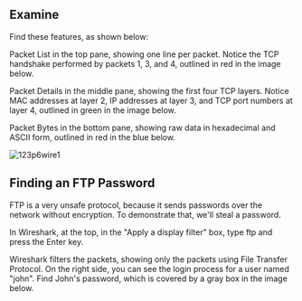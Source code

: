 
## Examine

Find these features, as shown below:

Packet List in the top pane, showing one line per packet. Notice the TCP handshake performed by packets 1, 3, and 4, outlined in red in the image below.

Packet Details in the middle pane, showing the first four TCP layers. Notice MAC addresses at layer 2, IP addresses at layer 3, and TCP port numbers at layer 4, outlined in green in the image below.

Packet Bytes in the bottom pane, showing raw data in hexadecimal and ASCII form, outlined in red in the blue below. 

![123p6wire1](https://user-images.githubusercontent.com/47218652/60917438-960f8f00-a256-11e9-9daf-48a044836c2f.png)

## Finding an FTP Password

FTP is a very unsafe protocol, because it sends passwords over the network without encryption. To demonstrate that, we'll steal a password.

In Wireshark, at the top, in the "Apply a display filter" box, type ftp and press the Enter key.

Wireshark filters the packets, showing only the packets using File Transfer Protocol. On the right side, you can see the login process for a user named "john". Find John's password, which is covered by a gray box in the image below. 
